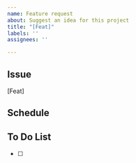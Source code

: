 ```yaml
---
name: Feature request
about: Suggest an idea for this project
title: "[Feat]"
labels: ''
assignees: ''

---
```


## Issue 
[Feat]

## Schedule

## To Do List 
- [ ]
